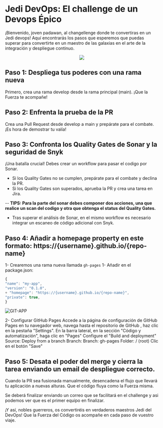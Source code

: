 # Jedi DevOps: El challenge de un Devops Épico

¡Bienvenido, joven padawan, al changellenge donde te convertiras en un Jedi devops! Aquí encontrarás los pasos que esperemos que puedas superar para convertirte en un maestro de las galaxias en el arte de la integración y despliegue continuo.

<p align="center">
  <img src="images/espacio2.png" />
</p>

## Paso 1: Despliega tus poderes con una rama nueva

Primero, crea una rama develop desde la rama principal (main). ¡Que la Fuerza te acompañe!

## Paso 2: Enfrenta la prueba de la PR

Crea una Pull Request desde develop a main y prepárate para el combate. ¡Es hora de demostrar tu valía!

## Paso 3: Confronta los Quality Gates de Sonar y la seguridad de Snyk

¡Una batalla crucial! Debes crear un workflow para pasar el codigo por Sonar.

- Si los Quality Gates no se cumplen, prepárate para el combate y declina la PR.
- Si los Quality Gates son superados, aprueba la PR y crea una tarea en Jira.
  
-- __TIPS:  Para la parte del sonar debes componer dos acciones, una que realice un scan del codigo y otra que obtenga el status del Quality Gates.__

- Tras superar el análisis de Sonar, en el mismo workflow es necesario integrar un escaneo de código adicional con Snyk.


## Paso 4: Añadir a homepage property en este formato: https://{username}.github.io/{repo-name}
   1- Crearemos una rama nueva llamada `gh-pages`
   1- Añadir en el package.json:
   ```javascript
{
  "name": "my-app",
  "version": "0.1.0",
+ "homepage": "https://{username}.github.io/{repo-name}",
  "private": true,
}
  ```
![GIT-APP](GIT-APP.png)

  2- Configurar GitHub Pages
     Accede a la página de configuración de GitHub Pages en tu navegador web, navega hasta el repositorio de GitHub , haz clic en la pestaña "Settings".
     En la barra lateral, en la sección "Código y automatización", haga clic en "Pages"
     Configure el "Build and deployment"
        Source: Deploy from a branch
        Branch:
            Branch: gh-pages
            Folder: / (root)
     Clic en el botón "Save" 

## Paso 5: Desata el poder del merge y cierra la tarea enviando un email de despliegue correcto.

Cuando la PR sea fusionada manualmente, desencadena el flujo que llevará tu aplicación a nuevas alturas. Que el código fluya como la Fuerza misma. 

Se deberá finalizar enviando un correo que se facilitará en el challenge y asi podemos ver que es el primer equipo en finalizar. 

¡Y así, nobles guerreros, os convertiréis en verdaderos maestros Jedi del DevOps! Que la Fuerza del Código os acompañe en cada paso de vuestro viaje.






